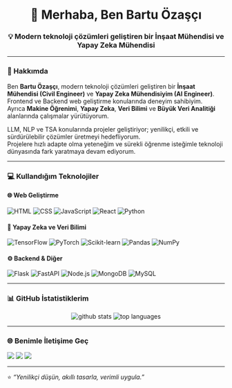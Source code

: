 <h1 align="center">👋 Merhaba, Ben Bartu Özaşçı</h1>
<h3 align="center">💡 Modern teknoloji çözümleri geliştiren bir İnşaat Mühendisi ve Yapay Zeka Mühendisi</h3>

---

### 🧠 Hakkımda

Ben **Bartu Özaşçı**, modern teknoloji çözümleri geliştiren bir **İnşaat Mühendisi (Civil Engineer)** ve **Yapay Zeka Mühendisiyim (AI Engineer)**.  
Frontend ve Backend web geliştirme konularında deneyim sahibiyim.  
Ayrıca **Makine Öğrenimi**, **Yapay Zeka**, **Veri Bilimi** ve **Büyük Veri Analitiği** alanlarında çalışmalar yürütüyorum.  

LLM, NLP ve TSA konularında projeler geliştiriyor; yenilikçi, etkili ve sürdürülebilir çözümler üretmeyi hedefliyorum.  
Projelere hızlı adapte olma yeteneğim ve sürekli öğrenme isteğimle teknoloji dünyasında fark yaratmaya devam ediyorum.

---

### 💻 Kullandığım Teknolojiler

#### 🌐 Web Geliştirme
![HTML](https://img.shields.io/badge/HTML5-E34F26?style=for-the-badge&logo=html5&logoColor=white)
![CSS](https://img.shields.io/badge/CSS3-1572B6?style=for-the-badge&logo=css3&logoColor=white)
![JavaScript](https://img.shields.io/badge/JavaScript-F7DF1E?style=for-the-badge&logo=javascript&logoColor=black)
![React](https://img.shields.io/badge/React-20232A?style=for-the-badge&logo=react&logoColor=61DAFB)
![Python](https://img.shields.io/badge/Python-3776AB?style=for-the-badge&logo=python&logoColor=white)

#### 🤖 Yapay Zeka ve Veri Bilimi
![TensorFlow](https://img.shields.io/badge/TensorFlow-FF6F00?style=for-the-badge&logo=tensorflow&logoColor=white)
![PyTorch](https://img.shields.io/badge/PyTorch-EE4C2C?style=for-the-badge&logo=pytorch&logoColor=white)
![Scikit-learn](https://img.shields.io/badge/Scikit--learn-F7931E?style=for-the-badge&logo=scikitlearn&logoColor=white)
![Pandas](https://img.shields.io/badge/Pandas-150458?style=for-the-badge&logo=pandas&logoColor=white)
![NumPy](https://img.shields.io/badge/NumPy-013243?style=for-the-badge&logo=numpy&logoColor=white)

#### ⚙️ Backend & Diğer
![Flask](https://img.shields.io/badge/Flask-000000?style=for-the-badge&logo=flask&logoColor=white)
![FastAPI](https://img.shields.io/badge/FastAPI-009688?style=for-the-badge&logo=fastapi&logoColor=white)
![Node.js](https://img.shields.io/badge/Node.js-339933?style=for-the-badge&logo=node.js&logoColor=white)
![MongoDB](https://img.shields.io/badge/MongoDB-4EA94B?style=for-the-badge&logo=mongodb&logoColor=white)
![MySQL](https://img.shields.io/badge/MySQL-00758F?style=for-the-badge&logo=mysql&logoColor=white)

---

### 📊 GitHub İstatistiklerim

<p align="center">
  <img src="https://github-readme-stats.vercel.app/api?username=bartuozasci&show_icons=true&theme=tokyonight" alt="github stats" />
  <img src="https://github-readme-stats.vercel.app/api/top-langs/?username=bartuozasci&layout=compact&theme=tokyonight" alt="top languages" />
</p>

---

### 🌐 Benimle İletişime Geç
<p align="left">
  <a href="mailto:bartuozasci@gmail.com"><img src="https://img.shields.io/badge/Gmail-D14836?style=for-the-badge&logo=gmail&logoColor=white"/></a>
  <a href="https://www.linkedin.com/in/bartuozasci/"><img src="https://img.shields.io/badge/LinkedIn-0077B5?style=for-the-badge&logo=linkedin&logoColor=white"/></a>
  <a href="https://bartuozasci.github.io/"><img src="https://img.shields.io/badge/Website-000000?style=for-the-badge&logo=about.me&logoColor=white"/></a>
</p>

---

⭐ *“Yenilikçi düşün, akıllı tasarla, verimli uygula.”*  
